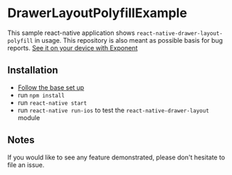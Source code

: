 # DrawerLayoutPolyfillExample

This sample react-native application shows `react-native-drawer-layout-polyfill` in usage. This repository is also meant as possible basis for bug reports. [See it on your device with Exponent](https://exp.host/@danielmschmidt/drawer-layout-polyfill-example)

## Installation

- [Follow the base set up](https://facebook.github.io/react-native/docs/getting-started.html)
- run `npm install`
- run `react-native start`
- run `react-native run-ios` to test the `react-native-drawer-layout` module

## Notes

If you would like to see any feature demonstrated, please don't hesitate to file an issue.
